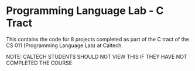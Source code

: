 # Programming Language Lab - C Tract

This contains the code for 8 projects completed as part of the C tract of the CS 011 (Programming Language Lab) at Caltech.

NOTE: CALTECH STUDENTS SHOULD NOT VIEW THIS IF THEY HAVE NOT COMPLETED THE COURSE

